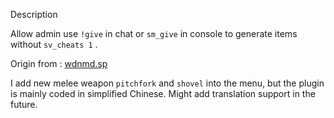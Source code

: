 Description

Allow admin use `!give` in chat or `sm_give` in console to generate items without `sv_cheats 1` .

Origin from : [wdnmd.sp](https://github.com/HMBSbige/SouceModPlugins/blob/master/scripting/wdnmd.sp)

I add new melee weapon `pitchfork` and `shovel` into the menu, but the plugin is mainly coded in simplified Chinese. Might add translation support in the future.
